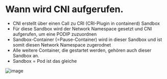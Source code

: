 # Wann wird CNI aufgerufen.

 * CNI erstellt über einen Call zu CRI (CRI-Plugin in containerd) Sandbox
 * Für diese Sandbox wird der Network Namespace gesetzt und CNI aufgerufen, um eine PODIP zuzuordnen
 * Sandbox-Container (=Pause-Container) wird in dieser Sandbox und ist somit diesen Network Namespace zugerodnet
 * Alle weitere Container, die gestartet werden, gehören auch dieser Sandbox an.
 * Sandbox = Pod ist das gleiche

![image](https://github.com/user-attachments/assets/7823f1e7-ff6d-4d77-9c72-29de726e22e6)
